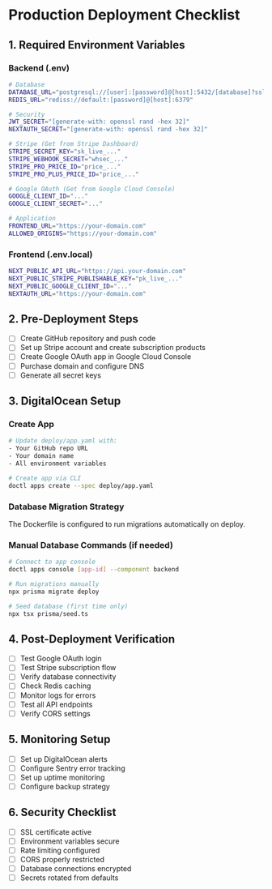 # Production Deployment Checklist

## 1. Required Environment Variables

### Backend (.env)
```bash
# Database
DATABASE_URL="postgresql://[user]:[password]@[host]:5432/[database]?sslmode=require"
REDIS_URL="rediss://default:[password]@[host]:6379"

# Security
JWT_SECRET="[generate-with: openssl rand -hex 32]"
NEXTAUTH_SECRET="[generate-with: openssl rand -hex 32]"

# Stripe (Get from Stripe Dashboard)
STRIPE_SECRET_KEY="sk_live_..."
STRIPE_WEBHOOK_SECRET="whsec_..."
STRIPE_PRO_PRICE_ID="price_..."
STRIPE_PRO_PLUS_PRICE_ID="price_..."

# Google OAuth (Get from Google Cloud Console)
GOOGLE_CLIENT_ID="..."
GOOGLE_CLIENT_SECRET="..."

# Application
FRONTEND_URL="https://your-domain.com"
ALLOWED_ORIGINS="https://your-domain.com"
```

### Frontend (.env.local)
```bash
NEXT_PUBLIC_API_URL="https://api.your-domain.com"
NEXT_PUBLIC_STRIPE_PUBLISHABLE_KEY="pk_live_..."
NEXT_PUBLIC_GOOGLE_CLIENT_ID="..."
NEXTAUTH_URL="https://your-domain.com"
```

## 2. Pre-Deployment Steps

- [ ] Create GitHub repository and push code
- [ ] Set up Stripe account and create subscription products
- [ ] Create Google OAuth app in Google Cloud Console
- [ ] Purchase domain and configure DNS
- [ ] Generate all secret keys

## 3. DigitalOcean Setup

### Create App
```bash
# Update deploy/app.yaml with:
- Your GitHub repo URL
- Your domain name
- All environment variables

# Create app via CLI
doctl apps create --spec deploy/app.yaml
```

### Database Migration Strategy
The Dockerfile is configured to run migrations automatically on deploy.

### Manual Database Commands (if needed)
```bash
# Connect to app console
doctl apps console [app-id] --component backend

# Run migrations manually
npx prisma migrate deploy

# Seed database (first time only)
npx tsx prisma/seed.ts
```

## 4. Post-Deployment Verification

- [ ] Test Google OAuth login
- [ ] Test Stripe subscription flow
- [ ] Verify database connectivity
- [ ] Check Redis caching
- [ ] Monitor logs for errors
- [ ] Test all API endpoints
- [ ] Verify CORS settings

## 5. Monitoring Setup

- [ ] Set up DigitalOcean alerts
- [ ] Configure Sentry error tracking
- [ ] Set up uptime monitoring
- [ ] Configure backup strategy

## 6. Security Checklist

- [ ] SSL certificate active
- [ ] Environment variables secure
- [ ] Rate limiting configured
- [ ] CORS properly restricted
- [ ] Database connections encrypted
- [ ] Secrets rotated from defaults